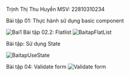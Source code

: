 
Trịnh Thị Thu Huyền
MSV: 22810310234

Bài tập 01: Thực hành sử dụng basic component

![Bai1](https://github.com/user-attachments/assets/fa34aa77-79b3-4317-ba36-3e5e0c7abb01)
Bài tập 02.2: Flatlist
![BaitapFlatList](https://github.com/user-attachments/assets/d4dc844d-62fb-4f29-8293-226669f08945)

Bài tập: Sử dụng State

![BaitapUseState](https://github.com/user-attachments/assets/10a8860a-9aad-4d04-9156-a46f0c53dcf2)

Bài tập 04: Validate form
![Validate form](https://github.com/user-attachments/assets/e67b6920-d90a-40f7-bd19-65656f6bf305)
